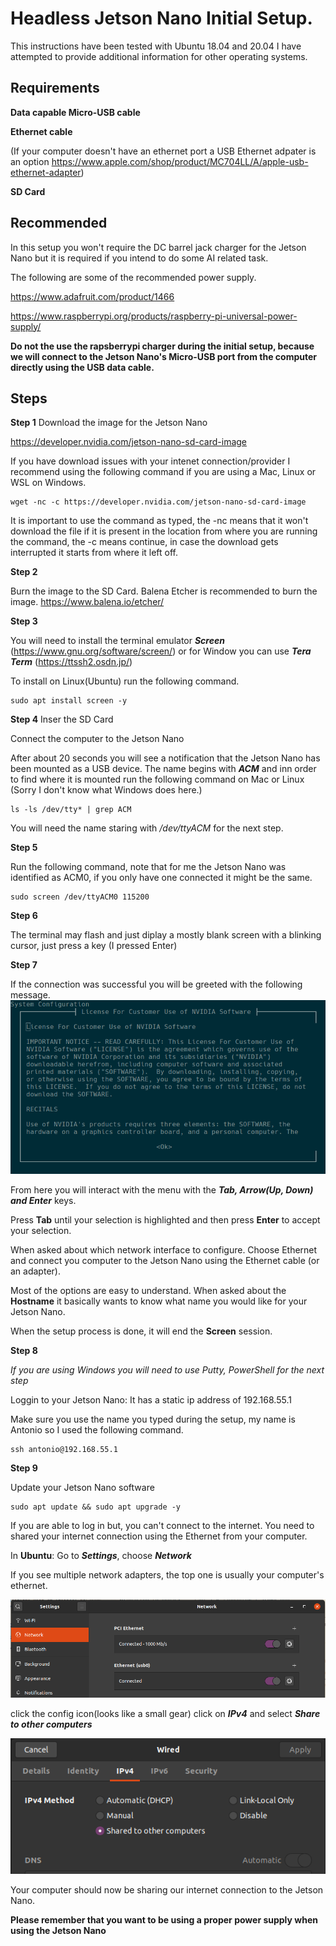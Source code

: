 # Headless Jetson Nano Initial Setup.
This instructions have been tested with Ubuntu 18.04 and 20.04 I have attempted to provide additional information for other operating systems.

## Requirements ##
**Data capable Micro-USB cable**

**Ethernet cable**

(If your computer doesn't have an ethernet port a USB Ethernet adpater is an option https://www.apple.com/shop/product/MC704LL/A/apple-usb-ethernet-adapter)

**SD Card**

## Recommended 

In this setup you won't require the DC barrel jack charger for the Jetson Nano but it is required if you intend to do some AI related task.

The following are some of the recommended power supply.

https://www.adafruit.com/product/1466

https://www.raspberrypi.org/products/raspberry-pi-universal-power-supply/


**Do not the use the rapsberrypi charger during the initial setup, because we will connect to the Jetson Nano's Micro-USB port from the computer directly using the USB data cable.**

## Steps

**Step 1**
Download the image for the Jetson Nano

https://developer.nvidia.com/jetson-nano-sd-card-image

If you have download issues with your intenet connection/provider I recommend using the following command if you are using a Mac, Linux or WSL on Windows.

```console
wget -nc -c https://developer.nvidia.com/jetson-nano-sd-card-image
```
It is important to use the command as typed, the -nc means that it won't download the file if it is present in the location from where you are running the command, the -c means continue, in case the download gets interrupted it starts from where it left off.

**Step 2**

Burn the image to the SD Card.  Balena Etcher is recommended to burn the image.
https://www.balena.io/etcher/

**Step 3**

You will need to install the terminal emulator ***Screen*** (https://www.gnu.org/software/screen/) or for Window you can use ***Tera Term*** (https://ttssh2.osdn.jp/) 

To install on Linux(Ubuntu) run the following command.

```console
sudo apt install screen -y 
```

**Step 4**
Inser the SD Card

Connect the computer to the Jetson Nano

After about 20 seconds you will see a notification that the Jetson Nano has been mounted as a USB device.  The name begins with ***ACM*** and inn order to find where it is mounted run the following command on Mac or Linux (Sorry I don't know what Windows does here.)

```console
ls -ls /dev/tty* | grep ACM
```

You will need the name staring with */dev/ttyACM* for the next step.

**Step 5**

Run the following command, note that for me the Jetson Nano was identified as ACM0, if you only have one connected it might be the same.

```console
sudo screen /dev/ttyACM0 115200
```

**Step 6**

The terminal may flash and just diplay a mostly blank screen with a blinking cursor, just press a key (I pressed Enter)

**Step 7**

If the connection was successful you will be greeted with the following message.
![Jetson Nano Screen Message](jetson_welcome.png)

From here you will interact with the menu with the ***Tab, Arrow(Up, Down) and Enter*** keys.  

Press **Tab** until your selection is highlighted and then press **Enter** to accept your selection.

When asked about which network interface to configure. Choose Ethernet and connect you computer to the Jetson Nano using the Ethernet cable (or an adapter).

Most of the options are easy to understand.  When asked about the **Hostname** it basically wants to know what name you would like for your Jetson Nano.

When the setup process is done, it will end the **Screen** session.

**Step 8**

*If you are using Windows you will need to use Putty, PowerShell for the next step*

Loggin to your Jetson Nano: It has a static ip address of 192.168.55.1

Make sure you use the name you typed during the setup, my name is Antonio so I used the following command.

```console
ssh antonio@192.168.55.1
```

**Step 9**

Update your Jetson Nano software

```console
sudo apt update && sudo apt upgrade -y 
```

If you are able to log in but, you can't connect to the internet.  You need to shared your internet connection using the Ethernet from your computer. 

In **Ubuntu**: Go to ***Settings***, choose ***Network*** 

If you see multiple network adapters, the top one is usually your computer's ethernet.  

![Settings, Network, Ethernet](ethernet.png)


click the config icon(looks like a small gear) click on ***IPv4*** and select ***Share to other computers***

![Network, IPv4](ipv4.png)

Your computer should now be sharing our internet connection to the Jetson Nano.

**Please remember that you want to be using a proper power supply when using the Jetson Nano**
